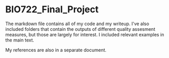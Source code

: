 # BIO722_Final_Project

The markdown file contains all of my code and my writeup. I've also included folders that contain the outputs of different quality assesment measures, but those are largely for interest. I included relevant examples in the main text.

My references are also in a separate document.
